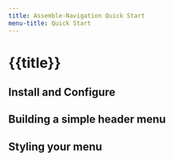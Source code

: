 ```yaml
---
title: Assemble-Navigation Quick Start
menu-title: Quick Start
---
```


# {{title}}

## Install and Configure

## Building a simple header menu

## Styling your menu